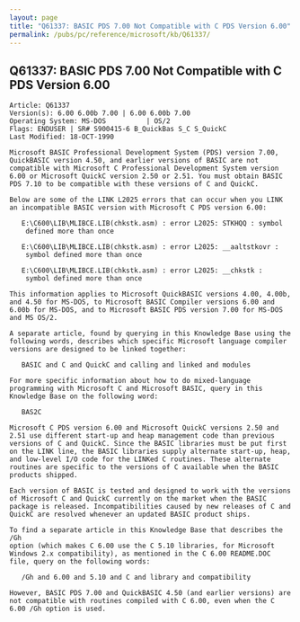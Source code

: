 ```yaml
---
layout: page
title: "Q61337: BASIC PDS 7.00 Not Compatible with C PDS Version 6.00"
permalink: /pubs/pc/reference/microsoft/kb/Q61337/
---
```


## Q61337: BASIC PDS 7.00 Not Compatible with C PDS Version 6.00

	Article: Q61337
	Version(s): 6.00 6.00b 7.00 | 6.00 6.00b 7.00
	Operating System: MS-DOS          | OS/2
	Flags: ENDUSER | SR# S900415-6 B_QuickBas S_C S_QuickC
	Last Modified: 18-OCT-1990
	
	Microsoft BASIC Professional Development System (PDS) version 7.00,
	QuickBASIC version 4.50, and earlier versions of BASIC are not
	compatible with Microsoft C Professional Development System version
	6.00 or Microsoft QuickC version 2.50 or 2.51. You must obtain BASIC
	PDS 7.10 to be compatible with these versions of C and QuickC.
	
	Below are some of the LINK L2025 errors that can occur when you LINK
	an incompatible BASIC version with Microsoft C PDS version 6.00:
	
	   E:\C600\LIB\MLIBCE.LIB(chkstk.asm) : error L2025: STKHQQ : symbol
	    defined more than once
	
	   E:\C600\LIB\MLIBCE.LIB(chkstk.asm) : error L2025: __aaltstkovr :
	    symbol defined more than once
	
	   E:\C600\LIB\MLIBCE.LIB(chkstk.asm) : error L2025: __chkstk :
	    symbol defined more than once
	
	This information applies to Microsoft QuickBASIC versions 4.00, 4.00b,
	and 4.50 for MS-DOS, to Microsoft BASIC Compiler versions 6.00 and
	6.00b for MS-DOS, and to Microsoft BASIC PDS version 7.00 for MS-DOS
	and MS OS/2.
	
	A separate article, found by querying in this Knowledge Base using the
	following words, describes which specific Microsoft language compiler
	versions are designed to be linked together:
	
	   BASIC and C and QuickC and calling and linked and modules
	
	For more specific information about how to do mixed-language
	programming with Microsoft C and Microsoft BASIC, query in this
	Knowledge Base on the following word:
	
	   BAS2C
	
	Microsoft C PDS version 6.00 and Microsoft QuickC versions 2.50 and
	2.51 use different start-up and heap management code than previous
	versions of C and QuickC. Since the BASIC libraries must be put first
	on the LINK line, the BASIC libraries supply alternate start-up, heap,
	and low-level I/O code for the LINKed C routines. These alternate
	routines are specific to the versions of C available when the BASIC
	products shipped.
	
	Each version of BASIC is tested and designed to work with the versions
	of Microsoft C and QuickC currently on the market when the BASIC
	package is released. Incompatibilities caused by new releases of C and
	QuickC are resolved whenever an updated BASIC product ships.
	
	To find a separate article in this Knowledge Base that describes the /Gh
	option (which makes C 6.00 use the C 5.10 libraries, for Microsoft
	Windows 2.x compatibility), as mentioned in the C 6.00 README.DOC
	file, query on the following words:
	
	   /Gh and 6.00 and 5.10 and C and library and compatibility
	
	However, BASIC PDS 7.00 and QuickBASIC 4.50 (and earlier versions) are
	not compatible with routines compiled with C 6.00, even when the C
	6.00 /Gh option is used.
